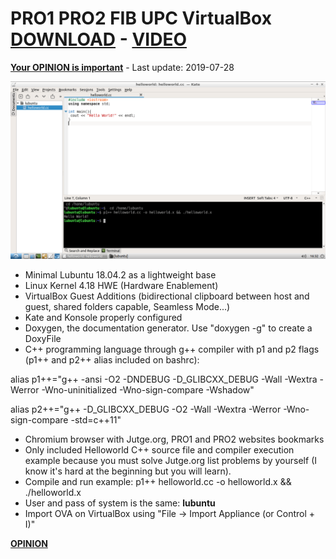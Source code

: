 # PRO1 PRO2 FIB UPC VirtualBox [DOWNLOAD](https://github.com/Virtual-Machines/PRO1-PRO2-FIB-VirtualBox/releases/download/latest/P1P2FIB.ova) - [VIDEO](https://www.youtube.com/watch?v=F_EHtmjNEYY)

[**Your OPINION is important**](https://github.com/Virtual-Machines/PRO1-PRO2-FIB-VirtualBox/issues/1) - Last update: 2019-07-28

![PRO1PRO2](https://raw.githubusercontent.com/Virtual-Machines/PRO1-PRO2-FIB-VirtualBox/master/PRO1PRO2.png)

- Minimal Lubuntu 18.04.2 as a lightweight base
- Linux Kernel 4.18 HWE (Hardware Enablement)
- VirtualBox Guest Additions (bidirectional clipboard between host and guest, shared folders capable, Seamless Mode...)
- Kate and Konsole properly configured
- Doxygen, the documentation generator. Use "doxygen -g" to create a DoxyFile
- C++ programming language through g++ compiler with p1 and p2 flags (p1++ and p2++ alias included on bashrc):

alias p1++="g++ -ansi -O2 -DNDEBUG -D_GLIBCXX_DEBUG -Wall -Wextra -Werror -Wno-uninitialized -Wno-sign-compare -Wshadow"

alias p2++="g++ -D_GLIBCXX_DEBUG -O2 -Wall -Wextra -Werror -Wno-sign-compare -std=c++11"

- Chromium browser with Jutge.org, PRO1 and PRO2 websites bookmarks
- Only included Helloworld C++ source file and compiler execution example because you must solve Jutge.org list problems by yourself (I know it's hard at the beginning but you will learn).
- Compile and run example: p1++ helloworld.cc -o helloworld.x && ./helloworld.x
- User and pass of system is the same: **lubuntu**
- Import OVA on VirtualBox using "File -> Import Appliance (or Control + I)"

[**OPINION**](https://github.com/Virtual-Machines/PRO1-PRO2-FIB-VirtualBox/issues/1)
